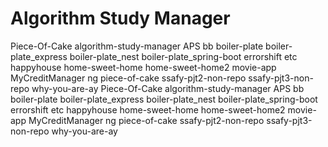 # Algorithm Study Manager
Piece-Of-Cake
algorithm-study-manager
APS
bb
boiler-plate
boiler-plate_express
boiler-plate_nest
boiler-plate_spring-boot
errorshift
etc
happyhouse
home-sweet-home
home-sweet-home2
movie-app
MyCreditManager
ng
piece-of-cake
ssafy-pjt2-non-repo
ssafy-pjt3-non-repo
why-you-are-ay
Piece-Of-Cake
algorithm-study-manager
APS
bb
boiler-plate
boiler-plate_express
boiler-plate_nest
boiler-plate_spring-boot
errorshift
etc
happyhouse
home-sweet-home
home-sweet-home2
movie-app
MyCreditManager
ng
piece-of-cake
ssafy-pjt2-non-repo
ssafy-pjt3-non-repo
why-you-are-ay

